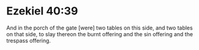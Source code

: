 # Ezekiel 40:39

And in the porch of the gate [were] two tables on this side, and two tables on that side, to slay thereon the burnt offering and the sin offering and the trespass offering.